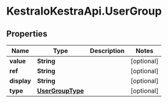 # KestraIoKestraApi.UserGroup

## Properties

Name | Type | Description | Notes
------------ | ------------- | ------------- | -------------
**value** | **String** |  | [optional] 
**ref** | **String** |  | [optional] 
**display** | **String** |  | [optional] 
**type** | [**UserGroupType**](UserGroupType.md) |  | [optional] 



